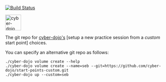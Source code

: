 [![Build Status](https://travis-ci.org/cyber-dojo/start-points-custom.svg?branch=master)](https://travis-ci.org/cyber-dojo/start-points-custom)

<img src="https://raw.githubusercontent.com/cyber-dojo/web/master/public/images/home_page_logo.png" alt="cyber-dojo yin/yang logo" width="50px" height="50px"/>

The git repo for [cyber-dojo's](https://github.com/cyber-dojo/web)
[setup a new practice session from a <em>custom</em> start point] choices.

You can specify an alternative git repo as follows:

```
./cyber-dojo volume create --help
./cyber-dojo volume create --name=seb --git=https://github.com/cyber-dojo/start-points-custom.git
./cyber-dojo up --custom=seb
```
